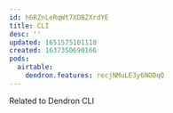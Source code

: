 ```yaml
---
id: h6RZnLeRqWt7XDBZXrdYE
title: CLI
desc: ''
updated: 1651575101110
created: 1637350690166
pods:
  airtable:
    dendron.features: recjNMuLE3y6NODqQ
---
```


Related to Dendron CLI


